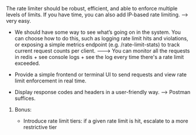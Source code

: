 The rate limiter should be robust, efficient, and able to enforce multiple levels of limits.
If you have time, you can also add IP-based rate limiting.
--> very easy.

* We should have some way to see what’s going on in the system. You can choose how to do this, such as logging rate limit hits and violations, or exposing a simple metrics endpoint (e.g. /rate-limit-stats) to track current request counts per client.
---> You can monitor all the requests in redis + see console logs + see the log every time there's a rate limit exceeded.

* Provide a simple frontend or terminal UI to send requests and view rate limit enforcement in real time.
* Display response codes and headers in a user-friendly way.
--> Postman suffices.

1. Bonus:

    * Introduce rate limit tiers: if a given rate limit is hit, escalate to a more restrictive tier